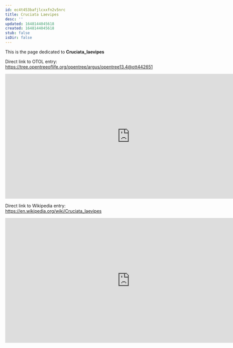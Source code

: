 ```yaml
---
id: ec4t453bafjlcxxfn2v5nrc
title: Cruciata Laevipes
desc: ''
updated: 1648144045618
created: 1648144045618
stub: false
isDir: false
---
```

This is the page dedicated to **Cruciata_laevipes**


Direct link to OTOL entry: https://tree.opentreeoflife.org/opentree/argus/opentree13.4@ott442651



<html>
    <body>
    <iframe src="https://tree.opentreeoflife.org/opentree/argus/opentree13.4@ott442651"
    width="800" height="400" frameborder="0" allowfullscreen> </iframe>
    </body>
</html>
    


Direct link to Wikipedia entry: https://en.wikipedia.org/wiki/Cruciata_laevipes



<html>
    <body>
    <iframe src="https://en.wikipedia.org/wiki/Cruciata_laevipes"
    width="800" height="400" frameborder="0" allowfullscreen> </iframe>
    </body>
</html>
    
